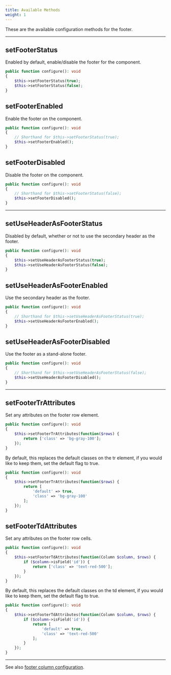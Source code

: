 ```yaml
---
title: Available Methods
weight: 1
---
```


These are the available configuration methods for the footer.

---


## setFooterStatus

Enabled by default, enable/disable the footer for the component.

```php
public function configure(): void
{
    $this->setFooterStatus(true);
    $this->setFooterStatus(false);
}
```

## setFooterEnabled

Enable the footer on the component.

```php
public function configure(): void
{
    // Shorthand for $this->setFooterStatus(true);
    $this->setFooterEnabled();
}
```

## setFooterDisabled

Disable the footer on the component.

```php
public function configure(): void
{
    // Shorthand for $this->setFooterStatus(false);
    $this->setFooterDisabled();
}
```

---

## setUseHeaderAsFooterStatus

Disabled by default, whether or not to use the secondary header as the footer.

```php
public function configure(): void
{
    $this->setUseHeaderAsFooterStatus(true);
    $this->setUseHeaderAsFooterStatus(false);
}
```

## setUseHeaderAsFooterEnabled

Use the secondary header as the footer.

```php
public function configure(): void
{
    // Shorthand for $this->setUseHeaderAsFooterStatus(true);
    $this->setUseHeaderAsFooterEnabled();
}
```

## setUseHeaderAsFooterDisabled

Use the footer as a stand-alone footer.

```php
public function configure(): void
{
    // Shorthand for $this->setUseHeaderAsFooterStatus(false);
    $this->setUseHeaderAsFooterDisabled();
}
```

---

## setFooterTrAttributes

Set any attributes on the footer row element.

```php
public function configure(): void
{
    $this->setFooterTrAttributes(function($rows) {
        return ['class' => 'bg-gray-100'];
    });
}
```

By default, this replaces the default classes on the tr element, if you would like to keep them, set the default flag to true.

```php
public function configure(): void
{
    $this->setFooterTrAttributes(function($rows) {
        return [
            'default' => true,
            'class' => 'bg-gray-100'
        ];
    });
}
```

## setFooterTdAttributes

Set any attributes on the footer row cells.

```php
public function configure(): void
{
    $this->setFooterTdAttributes(function(Column $column, $rows) {
        if ($column->isField('id')) {
            return ['class' => 'text-red-500'];
        }
    });
}
```

By default, this replaces the default classes on the td element, if you would like to keep them, set the default flag to true.

```php
public function configure(): void
{
    $this->setFooterTdAttributes(function(Column $column, $rows) {
        if ($column->isField('id')) {
            return [
                'default' => true,
                'class' => 'text-red-500'
            ];
        }
    });
}
```

---

See also [footer column configuration](../columns/footer).